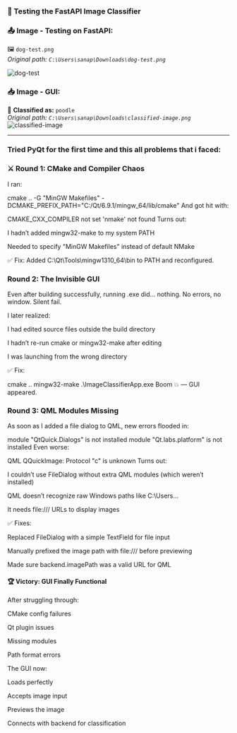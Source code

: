 ### 🧪 Testing the FastAPI Image Classifier

### 📤 Image - Testing on FastAPI:
🖼️ `dog-test.png`  
_Original path: `C:\Users\sanap\Downloads\dog-test.png`_

![dog-test](https://github.com/user-attachments/assets/f011e2ec-65ed-45cf-b6d1-dc7a30ebf6f3)

### 📥 Image - GUI:
🎯 **Classified as:** `poodle`  
_Original path: `C:\Users\sanap\Downloads\classified-image.png`_
![classified-image](https://github.com/user-attachments/assets/8b84b78a-a84f-4891-ac32-db22dbbca25d)

---
### Tried PyQt for the first time and this all problems that i faced:

### ⚔️ Round 1: CMake and Compiler Chaos
I ran:

cmake .. -G "MinGW Makefiles" -DCMAKE_PREFIX_PATH="C:/Qt/6.9.1/mingw_64/lib/cmake"
And got hit with:

CMAKE_CXX_COMPILER not set
'nmake' not found
Turns out:

I hadn’t added mingw32-make to my system PATH

Needed to specify "MinGW Makefiles" instead of default NMake

✅ Fix: Added C:\Qt\Tools\mingw1310_64\bin to PATH and reconfigured.

### Round 2: The Invisible GUI
Even after building successfully, running .exe did... nothing. No errors, no window. Silent fail.

I later realized:

I had edited source files outside the build directory

I hadn’t re-run cmake or mingw32-make after editing

I was launching from the wrong directory

✅ Fix:

cmake ..
mingw32-make
.\ImageClassifierApp.exe
Boom 💥 — GUI appeared.

### Round 3: QML Modules Missing
As soon as I added a file dialog to QML, new errors flooded in:

module "QtQuick.Dialogs" is not installed
module "Qt.labs.platform" is not installed
Even worse:

QML QQuickImage: Protocol "c" is unknown
Turns out:

I couldn’t use FileDialog without extra QML modules (which weren’t installed)

QML doesn’t recognize raw Windows paths like C:\Users\...

It needs file:/// URLs to display images

✅ Fixes:

Replaced FileDialog with a simple TextField for file input

Manually prefixed the image path with file:/// before previewing

Made sure backend.imagePath was a valid URL for QML

#### 🏆 Victory: GUI Finally Functional
After struggling through:

CMake config failures

Qt plugin issues

Missing modules

Path format errors

The GUI now:

Loads perfectly

Accepts image input

Previews the image

Connects with backend for classification